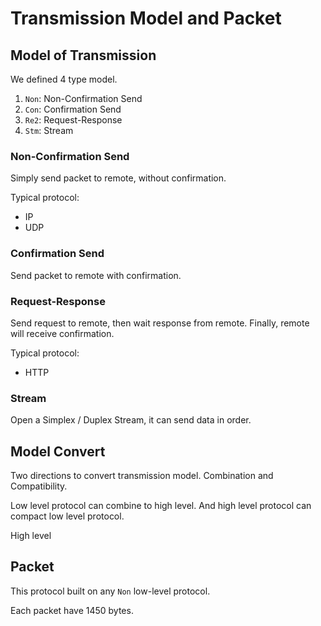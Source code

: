 # Transmission Model and Packet

## Model of Transmission

We defined 4 type model.

1. `Non`: Non-Confirmation Send
2. `Con`: Confirmation Send
3. `Re2`: Request-Response
4. `Stm`: Stream

### Non-Confirmation Send

Simply send packet to remote, without confirmation.

Typical protocol:

- IP
- UDP

### Confirmation Send

Send packet to remote with confirmation.

### Request-Response

Send request to remote, then wait response from remote. Finally, remote will receive confirmation.

Typical protocol:

- HTTP

### Stream

Open a Simplex / Duplex Stream, it can send data in order.

## Model Convert

Two directions to convert transmission model. Combination and Compatibility.

Low level protocol can combine to high level. And high level protocol can compact low level protocol.

High level

## Packet

This protocol built on any `Non` low-level protocol.

Each packet have 1450 bytes.

